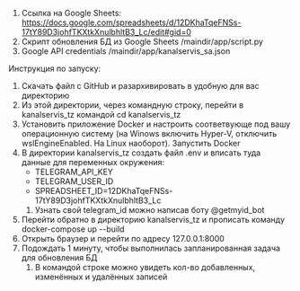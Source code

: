 1. Ссылка на Google Sheets: https://docs.google.com/spreadsheets/d/12DKhaTqeFNSs-17tY89D3johfTKXtkXnulbhltB3_Lc/edit#gid=0
2. Скрипт обновления БД из Google Sheets /maindir/app/script.py
3. Google API credentials /maindir/app/kanalservis_sa.json

Инструкция по запуску:

1) Скачать файл с GitHub и разархивировать в удобную для вас директорию
2) Из этой директории, через командную строку, перейти в kanalservis_tz командой cd kanalservis_tz
3) Установить приложение Docker и настроить соответвующе под вашу операционную систему (на Winows включить Hyper-V, отключить wslEngineEnabled. На Linux наоборот). Запустить Docker
4) В директории kanalservis_tz создать файл .env и вписать туда данные для переменных окружения:
   - TELEGRAM_API_KEY
   - TELEGRAM_USER_ID
   - SPREADSHEET_ID=12DKhaTqeFNSs-17tY89D3johfTKXtkXnulbhltB3_Lc
   1) Узнать свой telegram_id можно написав боту @getmyid_bot
5) Перейти обратно в директорию kanalservis_tz и прописать команду docker-compose up --build
6) Открыть браузер и перейти по адресу 127.0.0.1:8000
7) Подождать 1 минуту, чтобы выполнилась запланированная задача для обновления БД
   1) В командой строке можно увидеть кол-во добавленных, изменённых и удалённых записей
